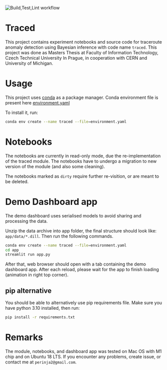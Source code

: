 
![Build,Test,Lint workflow](https://github.com/Eldeeqq/masters-thesis/actions/workflows/python-app.yml/badge.svg)

# Traced

This project contains experiment notebooks and source code for traceroute anomaly
detection using Bayesian inference with code name `traced`. This project was done as Masters Thesis at 
Faculty of Information Technology, Czech Technical University In Prague, in cooperation with CERN and University of
 Michigan.

# Usage

This project uses [conda](https://anaconda.org/) as a package manager. Conda environment file is present here [environment.yaml](./environment.yaml)

To install it, run:
```bash
conda env create --name traced --file=environment.yaml 
```

# Notebooks 
The notebooks are currently in read-only mode, due the re-implementation of the traced module. The notebooks have to undergo a migration to new version of the module (and also some cleaning).
 
The notebooks marked as `dirty` require further re-visition, or are meant to be deleted.

# Demo Dashboard app

The demo dashboard uses serialised models to avoid
sharing and processing the data.

Unzip the data archive into app folder, the final structure should look like: `app/data/*.dill`.
Then run the following commands.

```bash
conda env create --name traced --file=environment.yaml 
cd app
streamlit run app.py
```

After that, web browser should open with a tab containing the demo dashboard app. After each reload, please wait for the app to finish loading (animation in right top corner).

## pip alternative
You should be able to alternatively use pip requirements file. Make sure you have python 3.10 installed, then run:

```bash
pip install -r requirements.txt
```
# Remarks
The module, notebooks, and dashboard app was tested on Mac OS with M1 chip and on Ubuntu 18 LTS.  If you encounter any problems, create issue, or contact me at `perinja2@gmail.com`.